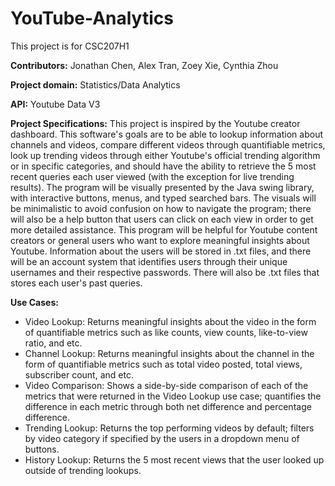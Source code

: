 # YouTube-Analytics

This project is for CSC207H1

**Contributors:** Jonathan Chen, Alex Tran, Zoey Xie, Cynthia Zhou

**Project domain:** Statistics/Data Analytics

**API:** Youtube Data V3

**Project Specifications:**
This project is inspired by the Youtube creator dashboard. This software's goals are to be able to lookup information about channels and videos, compare different videos through quantifiable metrics, look up trending videos through either Youtube's official trending algorithm or in specific categories, and should have the ability to retrieve the 5 most recent queries each user viewed (with the exception for live trending results). 
The program will be visually presented by the Java swing library, with interactive buttons, menus, and typed searched bars. The visuals will be minimalistic to avoid confusion on how to navigate the program; there will also be a help button that users can click on each view in order to get more detailed assistance. 
This program will be helpful for Youtube content creators or general users who want to explore meaningful insights about Youtube. 
Information about the users will be stored in .txt files, and there will be an account system that identifies users through their unique usernames and their respective passwords. There will also be .txt files that stores each user's past queries. 

**Use Cases:**
- Video Lookup:
  Returns meaningful insights about the video in the form of quantifiable metrics such as like counts, view counts, like-to-view ratio, and etc.
- Channel Lookup:
    Returns meaningful insights about the channel in the form of quantifiable metrics such as total video posted, total views, subscriber count, and etc.
- Video Comparison:
    Shows a side-by-side comparison of each of the metrics that were returned in the Video Lookup use case; quantifies the difference in each metric through both net difference and percentage difference.
- Trending Lookup:
    Returns the top performing videos by default; filters by video category if specified by the users in a dropdown menu of buttons. 
- History Lookup:
    Returns the 5 most recent views that the user looked up outside of trending lookups.
